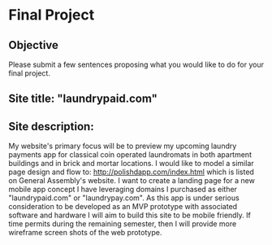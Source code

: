 # Final Project

## Objective 

Please submit a few sentences proposing what you would like to do for your final project.

## Site title: "laundrypaid.com"

## Site description:

My website's primary focus will be to preview my upcoming laundry payments app for classical coin operated laundromats in both apartment buildings and in brick and mortar locations. I would like to model a similar page design and flow to: http://polishdapp.com/index.html which is listed on General Assembly's website. I want to create a landing page for a new mobile app concept I have leveraging domains I purchased as either "laundrypaid.com" or "laundrypay.com". As this app is under serious consideration to be developed as an MVP prototype with associated software and hardware I will aim to build this site to be mobile friendly. If time permits during the remaining semester, then I will provide more wireframe screen shots of the web prototype. 

